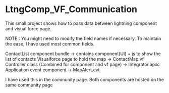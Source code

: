 # LtngComp_VF_Communication
This small project shows how to pass data between lightning component and visual force page.



NOTE : You might need to modify the field names if necessary. To maintain the ease, I have used most common fields.


ContactList component bundle ->  contains component(UI) + js to show the list of contacts
Visualforce page to hold the map -> ContactMap.vf
Controller class (Combined for component and vf page) -> Integrator.apxc
Application event component -> MapAlert.evt


I have used this in the community page. Both components are hosted on the same community page
